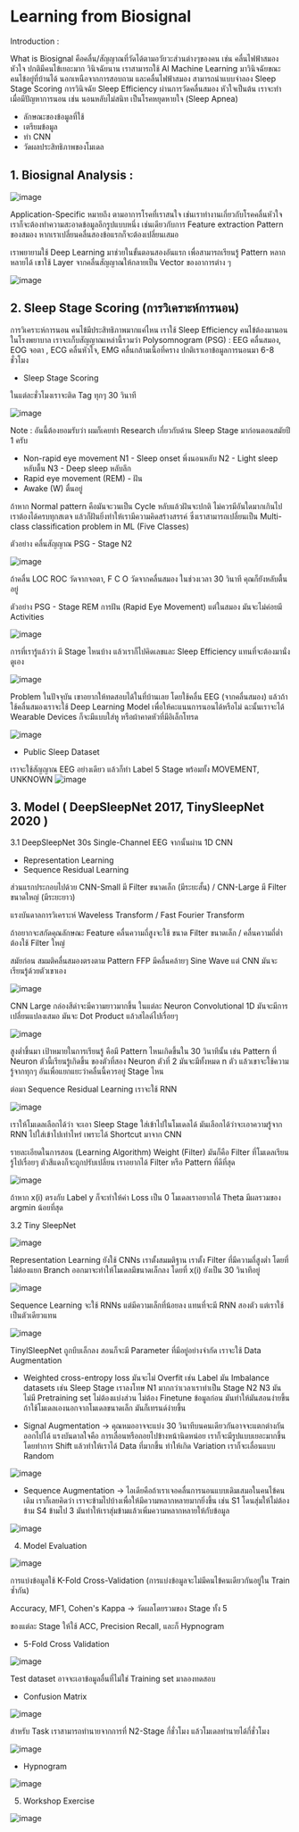 # Learning from Biosignal

Introduction :

What is Biosignal คือคลื่น/สัญญาณที่วัดได้ตามอวัยวะส่วนต่างๆของคน เช่น คลื่นไฟฟ้าสมอง หัวใจ
ปกติมีคนไข้เยอะมาก วินิจฉัยนาน เราสามารถใช้ AI Machine Learning มาวินิจฉัยขณะคนไข้อยู่ที่บ้านได้
นอกเหนือจากการสอบถาม และคลื่นไฟฟ้าสมอง สามารถนำแบบจำลอง Sleep Stage Scoring การวินิจฉัย Sleep Efficiency
ผ่านการวัดคลื่นสมอง หัวใจเป็นต้น เราจะทำเมื่อมีปัญหาการนอน เช่น นอนหลับไม่สนิท เป็นโรคหยุดหายใจ (Sleep Apnea) 

- ลักษณะของข้อมูลที่ใช้
- เตรียมข้อมูล
- ทำ CNN
- วัดผลประสิทธิภาพของโมเดล

## 1. Biosignal Analysis :

![image](https://github.com/user-attachments/assets/98281ca2-2fd4-439f-8bae-0c2d589ab4f1)

Application-Specific หมายถึง ตามอาการโรคที่เราสนใจ เช่นเราทำงานเกี่ยวกับโรคคลื่นหัวใจ เราก็จะต้องทำความสะอาดข้อมูลอีกรูปแบบหนึ่ง เช่นเดียวกับการ Feature extraction Pattern ของสมอง
หากเราเปลี่ยนคลื่นสองข้อแรกก็จะต้องเปลี่ยนเสมอ

เราพยายามใช้ Deep Learning มาช่วยในขั้นตอนสองอันแรก เพื่อสามารถเรียนรู้ Pattern หลากหลายได้
เขาใช้ Layer จากคลื่นสัญญาณให้กลายเป็น Vector ของอาการต่าง ๆ

![image](https://github.com/user-attachments/assets/8b98110a-eca4-4c05-97e5-f2d7b5ec279b)

## 2. Sleep Stage Scoring (การวิเคราะห์การนอน)

การวิเคราะห์การนอน คนไข้มีประสิทธิภาพมากแค่ไหน เราใช้ Sleep Efficiency
คนไข้ต้องมานอนในโรงพยาบาล เราจะเก็บสัญญาณเหล่านี้รวมว่า Polysomnogram (PSG) : EEG คลื่นสมอง, EOG จอตา , ECG คลื่นหัวใจ, EMG คลื่นกล้ามเนื้อที่คราง
ปกติเราเอาข้อมูลการนอนมา 6-8 ชั่วโมง

* Sleep Stage Scoring

ในแต่ละชั่วโมงเราจะติด Tag ทุกๆ 30 วินาที

![image](https://github.com/user-attachments/assets/abcb52ea-4610-4ec6-8192-5764c45d2aba)

Note : อันนี้ต้องยอมรับว่า ผมก็เคยทำ Research เกี่ยวกับด้าน Sleep Stage มาก่อนตอนสมัยปี 1 ครับ
* Non-rapid eye movement
N1 - Sleep onset พึ่งนอนหลับ
N2 - Light sleep หลับตื้น
N3 - Deep sleep หลับลึก
* Rapid eye movement (REM) - ฝัน
* Awake (W) ตื่นอยู่

ถ้าหาก Normal pattern คือมันจะวนเป็น Cycle หลับแล้วฝันจะปกติ ไม่ควรมีอันใดมากเกินไป เราต้องได้ครบทุกสเตจ แล้วก็ฝันยิ่งทำให้เรามีความคิดสร้างสรรค์
ซึ่งเราสามารถเปลี่ยนเป็น Multi-class classification problem in ML (Five Classes)

ตัวอย่าง คลื่นสัญญาณ PSG - Stage N2

![image](https://github.com/user-attachments/assets/105e5f89-9d44-4956-88dc-72d5629d44a8)

ถ้าคลื่น LOC ROC วัดจากจอตา, F C O วัดจากคลื่นสมอง ในช่วงเวลา 30 วินาที คุณก็ยังหลับตื้นอยู่

ตัวอย่าง PSG - Stage REM การฝัน (Rapid Eye Movement) แต่ในสมอง มันจะไม่ค่อยมี Activities

![image](https://github.com/user-attachments/assets/516e53a9-4342-4952-a308-de3936ccae8e)

การที่เรารู้แล้วว่า มี Stage ไหนบ้าง แล้วเราก็ไปคิดเลขและ Sleep Efficiency แทนที่จะต้องมานั่งดูเอง

![image](https://github.com/user-attachments/assets/7301073c-79fa-4ee1-8376-47ed30185b9e)

Problem ในปัจจุบัน เขาอยากให้ทดสอบได้ในที่บ้านเลย โดยใช้คลื่น EEG (จากคลื่นสมอง) แล้วถ้าใช้คลื่นสมองเราจะใช้ Deep Learning Model เพื่อให้คะแนนการนอนได้หรือไม่
ฉะนั้นเราจะได้ Wearable Devices ก็จะมีแบบใส่หู หรือผ้าคาดหัวที่มีอิเล็กโทรด

![image](https://github.com/user-attachments/assets/695758bf-124e-46cf-a5d5-967bc4796ef8)

* Public Sleep Dataset

เราจะใช้สัญญาณ EEG อย่างเดียว แล้วก็ทำ Label 5 Stage พร้อมทั้ง MOVEMENT, UNKNOWN
![image](https://github.com/user-attachments/assets/52720584-b40a-4d73-b3e3-3a78de8c6134)

## 3. Model ( DeepSleepNet 2017, TinySleepNet 2020 )

3.1 DeepSleepNet
30s Single-Channel EEG จากนั้นผ่าน 1D CNN
* Representation Learning
* Sequence Residual Learning

ส่วนแรกประกอบไปด้วย CNN-Small มี Filter ขนาดเล็ก (มีระยะสั้น) / CNN-Large มี Filter ขนาดใหญ่ (มีระยะยาว)

แรงบันดาลการวิเคราะห์ Waveless Transform / Fast Fourier Transform

ถ้าอยากจะสกัดคุณลักษณะ Feature คลื่นความถี่สูงจะใช้ ขนาด Filter ขนาดเล็ก / คลื่นความถี่ต่ำ ต้องใช้ Filter ใหญ่

สมัยก่อน สมมติคลื่นสมองตรงตาม Pattern FFP มีคลื่นคล้ายๆ Sine Wave แต่ CNN มันจะเรียนรู้ด้วยตัวเขาเอง

![image](https://github.com/user-attachments/assets/8b93b56b-1cb7-4b12-b77d-74b7d8f19b4d)

CNN Large กล่องสีดำจะมีความยาวมากขึ้น ในแต่ละ Neuron Convolutional 1D มันจะมีการเปลี่ยนแปลงเสมอ
มันจะ Dot Product แล้วสไลด์ไปเรื่อยๆ 

![image](https://github.com/user-attachments/assets/8041b979-015c-49da-a346-852def35bb94)

สูงต่ำขึ้นมา เป้าหมายในการเรียนรู้ คือมี Pattern ไหนเกิดขึ้นใน 30 วินาทีนั้น เช่น Pattern ที่ Neuron ตัวนี้เรียนรู้เกิดขึ้น
ของตัวที่สอง Neuron ตัวที่ 2 มันจะมีทั้งหมด n ตัว แล้วเขาจะใช้ความรู้จากทุกๆ อันเพื่อแยกแยะว่าคลื่นนี้ควรอยู่ Stage ไหน

ต่อมา Sequence Residual Learning เราจะใช้ RNN

![image](https://github.com/user-attachments/assets/d9e04b9d-150d-420c-8268-308e4f0f7f97)

เราให้โมเดลเลือกได้ว่า จะเอา Sleep Stage ใส่เข้าไปในโมเดลได้ มันเลือกได้ว่าจะเอาความรู้จาก RNN ไปใส่เข้าไปเท่าไหร่ เพราะได้ Shortcut มาจาก CNN

รายละเอียดในการสอน (Learning Algorithm)
Weight (Filter) มันก็คือ Filter ที่โมเดลเรียนรู้ไปเรื่อยๆ ตัวสีแดงก็จะถูกปรับเปลี่ยน เราอยากได้ Filter หรือ Pattern ที่ดีที่สุด

![image](https://github.com/user-attachments/assets/d0b76996-529a-4a42-8a69-58e20b3bd603)

ถ้าหาก x(i) ตรงกับ Label y ก็จะทำให้ค่า Loss เป็น 0
โมเดลเราอยากได้ Theta มีผลรวมของ argmin น้อยที่สุด

3.2 Tiny SleepNet

![image](https://github.com/user-attachments/assets/6d30e7b0-3ede-4d2f-93de-55e02de109d9)


Representation Learning ยังใช้ CNNs เราตั้งสมมติฐาน เราตั้ง Filter ที่มีความถี่สูงต่ำ โดยที่ไม่ต้องแยก Branch ออกมาจะทำให้โมเดลมีขนาดเล็กลง โดยที่ x(i) ยังเป็น 30 วินาทีอยู่

![image](https://github.com/user-attachments/assets/6183156b-f4b3-48e6-8b6b-b2fbc5da9bf7)

Sequence Learning จะใช้ RNNs แต่มีความเล็กที่น้อยลง แทนที่จะมี RNN สองตัว แต่เราใช้เป็นตัวเดียวแทน

![image](https://github.com/user-attachments/assets/0b0612cf-482f-4509-afa4-0272fc1e9c91)

TinylSleepNet ถูกบีบเล็กลง สอนก็จะมี Parameter ที่มีอยู่อย่างจำกัด เราจะใช้ Data Augmentation 

* Weighted cross-entropy loss มันจะไม่ Overfit เช่น Label มัน Imbalance datasets เช่น Sleep Stage
เราลงโทษ N1 มากกว่าเวลาเราทำเป็น Stage N2 N3
มันไม่มี Pretraining set ไม่ต้องแบ่งส่วน ไม่ต้อง Finetune ข้อมูลก่อน มันทำให้มันสอนง่ายขึ้น ถ้าใช้โมเดลเองนอกจากโมเดลขนาดเล็ก มันก็เทรนด์ง่ายขึ้น

* Signal Augmentation -> คุณหมออาจจะแบ่ง 30 วินาทีบนคนเดียวกันอาจจะแตกต่างกันออกไปได้
แรงบันดาลใจคือ การเลื่อนหรือถอยไปข้างหน้านิดหน่อย เราก็จะมีรูปแบบเยอะมากขึ้น โดยทำการ Shift แล้วทำให้เราได้ Data ที่มากขึ้น ทำให้เกิด Variation เราก็จะเลื่อนแบบ Random

![image](https://github.com/user-attachments/assets/49676d48-e181-4666-bfe9-6ba2ba193857)

* Sequence Augmentation -> ไอเดียคือถ้าเราเจอคลื่นการนอนแบบเดิมเสมอในคนไข้คนเดิม
เราก็เลยคิดว่า เราจะข้ามไปบ้างเพื่อให้มีความหลากหลายมากยิ่งขึ้น เช่น S1 โดนสุ่มให้ไม่ต้องข้าม S4 ข้ามไป 3 มันทำให้เราสุ่มข้ามแล้วเพิ่มความหลากหลายให้กับข้อมูล

![image](https://github.com/user-attachments/assets/17949a7a-4b71-4410-81f4-5ca29f72e84f)

4. Model Evaluation

![image](https://github.com/user-attachments/assets/201e2006-cec9-4f4a-9947-5dc406122174)

การแบ่งข้อมูลใช้ K-Fold Cross-Validation (การแบ่งข้อมูลจะไม่มีคนไข้คนเดียวกันอยู่ใน Train ซ้ำกัน)

Accuracy, MF1, Cohen's Kappa -> วัดผลโดยรวมของ Stage ทั้ง 5

ของแต่ละ Stage ให้ใช้ ACC, Precision Recall, และก็ Hypnogram

* 5-Fold Cross Validation

![image](https://github.com/user-attachments/assets/b363af59-15a3-4f53-a669-e0111bc93852)

Test dataset อาจจะเอาข้อมูลอื่นที่ไม่ใช่ Training set มาลองทดสอบ

* Confusion Matrix

![image](https://github.com/user-attachments/assets/4c8f6b0a-6924-4822-a22c-b3a1acd74981)

สำหรับ Task เราสามารถทำนายจากการที่ N2-Stage กี่ชั่วโมง แล้วโมเดลทำนายได้กี่ชั่วโมง

![image](https://github.com/user-attachments/assets/339d0bef-b59f-442e-ab45-0b21b36ce1fb)

* Hypnogram

![image](https://github.com/user-attachments/assets/4f5c63da-e925-4e93-92e7-ca6c8169ceaf)

5. Workshop Exercise

![image](https://github.com/user-attachments/assets/2ab7a858-f8f8-44f0-85e6-f88a20e24a78)














